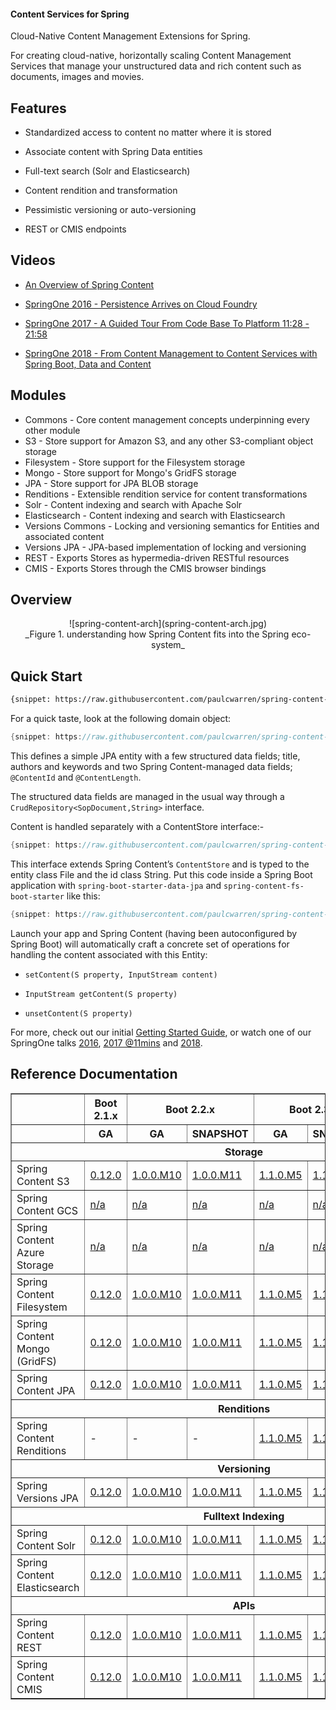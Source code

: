 #### Content Services for Spring

Cloud-Native Content Management Extensions for Spring.

For creating cloud-native, horizontally scaling Content Management Services that manage your unstructured data and rich content such as documents, images and movies.  

## Features

- Standardized access to content no matter where it is stored  

- Associate content with Spring Data entities

- Full-text search (Solr and Elasticsearch)

- Content rendition and transformation

- Pessimistic versioning or auto-versioning

- REST or CMIS endpoints

## Videos

- [An Overview of Spring Content](https://www.youtube.com/watch?v=pbDaONWWT3s)

- [SpringOne 2016 - Persistence Arrives on Cloud Foundry](https://www.youtube.com/watch?v=VisP5ebZoWw)

- [SpringOne 2017 - A Guided Tour From Code Base To Platform 11:28 - 21:58](https://www.youtube.com/watch?v=YtNvHTwHhRY&t=0s&list=PLAdzTan_eSPQ2uPeB0bByiIUMLVAhrPHL&index=93)

- [SpringOne 2018 - From Content Management to Content Services with Spring Boot, Data and Content](https://www.youtube.com/watch?v=qyIMHWR40eA)

## Modules

- Commons - Core content management concepts underpinning every other module
- S3 - Store support for Amazon S3, and any other S3-compliant object storage  
- Filesystem - Store support for the Filesystem storage
- Mongo - Store support for Mongo's GridFS storage
- JPA - Store support for JPA BLOB storage
- Renditions - Extensible rendition service for content transformations
- Solr - Content indexing and search with Apache Solr
- Elasticsearch  - Content indexing and search with Elasticsearch
- Versions Commons - Locking and versioning semantics for Entities and associated content
- Versions JPA - JPA-based implementation of locking and versioning
- REST - Exports Stores as hypermedia-driven RESTful resources
- CMIS - Exports Stores through the CMIS browser bindings

## Overview

<center>![spring-content-arch](spring-content-arch.jpg)</center>
<center>_Figure 1. understanding how Spring Content fits into the Spring eco-system_</center>

## Quick Start

```xml
{snippet: https://raw.githubusercontent.com/paulcwarren/spring-content-gettingstarted/main/spring-content-fs/complete/pom.xml 38-42}
```

For a quick taste, look at the following domain object:

```java
{snippet: https://raw.githubusercontent.com/paulcwarren/spring-content-gettingstarted/main/spring-content-fs/complete/src/main/java/gettingstarted/File.java 17-33}
```

This defines a simple JPA entity with a few structured data fields; title, authors and keywords and two Spring Content-managed data fields; `@ContentId` and `@ContentLength`.

The structured data fields are managed in the usual way through a `CrudRepository<SopDocument,String>` interface.  

Content is handled separately with a ContentStore interface:-

```java
{snippet: https://raw.githubusercontent.com/paulcwarren/spring-content-gettingstarted/main/spring-content-fs/complete/src/main/java/gettingstarted/FileContentStore.java 5-6}
```

This interface extends Spring Content’s `ContentStore` and is typed to the entity class File and the id class String.  Put this code inside a Spring Boot application with `spring-boot-starter-data-jpa` and `spring-content-fs-boot-starter` like this:

```java
{snippet: https://raw.githubusercontent.com/paulcwarren/spring-content-gettingstarted/main/spring-content-fs/complete/src/main/java/gettingstarted/SpringContentApplication.java 6-12}
```

Launch your app and Spring Content (having been autoconfigured by Spring Boot) will automatically craft a concrete set of operations for handling the content associated with this Entity:

- `setContent(S property, InputStream content)`

- `InputStream getContent(S property)`

- `unsetContent(S property)`

For more, check out our initial [Getting Started Guide](spring-content-fs-docs.md), or watch one of our SpringOne talks [2016](https://bit.ly/springone-vid), [2017 @11mins](https://www.youtube.com/watch?v=YtNvHTwHhRY) and [2018](https://www.youtube.com/watch?v=qyIMHWR40eA&t=52s).

## Reference Documentation

<table width=100% border=1px>
    <thead>
        <tr>
            <th></th>
            <th style="text-align:center">Boot 2.1.x</th>
            <th colspan=2 style="text-align:center">Boot 2.2.x</th>
            <th colspan=2 style="text-align:center">Boot 2.3.x</th>
            <th colspan=2 style="text-align:center">Boot 2.4.x</th>
        </tr>
        <tr>
            <th></th>
            <th>GA</th>
            <th>GA</th>
            <th>SNAPSHOT</th>
            <th>GA</th>
            <th>SNAPSHOT</th>
            <th>GA</th>
            <th>SNAPSHOT</th>
        </tr>
        <tr>
            <th colspan=9>Storage</th>
        </tr>
    </thead>
    <tbody>
        <tr>
            <td>Spring Content S3</td>
            <td><a href="refs/release/0.12.0/s3-index.html">0.12.0</a></td>
            <td><a href="refs/release/1.0.0.M11/s3-index.html">1.0.0.M10</a></td>
            <td><a href="refs/snapshot/1.0.x/s3-index.html">1.0.0.M11</a></td>
            <td><a href="refs/release/1.1.0.M5/s3-index.html">1.1.0.M5</a></td>
            <td><a href="refs/snapshot/1.1.x/s3-index.html">1.1.0.M6</a></td>
            <td><a href="refs/release/1.2.3/s3-index.html">1.2.3</a></td>
            <td><a href="refs/snapshot/1.2.x/s3-index.html">1.2.4</a></td>
        </tr>
        <tr>
            <td>Spring Content GCS</td>
            <td><a href="#">n/a</a></td>
            <td><a href="#">n/a</a></td>
            <td><a href="#">n/a</a></td>
            <td><a href="#">n/a</a></td>
            <td><a href="#">n/a</a></td>
            <td><a href="refs/release/1.2.3/gcs-index.html">1.2.3</a></td>
            <td><a href="refs/snapshot/1.2.x/gcs-index.html">1.2.4</a></td>
        </tr>
        <tr>
            <td>Spring Content Azure Storage</td>
            <td><a href="#">n/a</a></td>
            <td><a href="#">n/a</a></td>
            <td><a href="#">n/a</a></td>
            <td><a href="#">n/a</a></td>
            <td><a href="#">n/a</a></td>
            <td><a href="refs/release/1.2.3/azure-index.html">1.2.3</a></td>
            <td><a href="refs/snapshot/1.2.x/azure-index.html">1.2.4</a></td>
        </tr>
        <tr>
            <td>Spring Content Filesystem</td>
            <td><a href="refs/release/0.12.0/fs-index.html">0.12.0</a></td>
            <td><a href="refs/release/1.0.0.M10/fs-index.html">1.0.0.M10</a></td>
            <td><a href="refs/snapshot/1.0.x/fs-index.html">1.0.0.M11</a></td>
            <td><a href="refs/release/1.1.0.M5/fs-index.html">1.1.0.M5</a></td>
            <td><a href="refs/snapshot/1.1.x/fs-index.html">1.1.0.M6</a></td>
            <td><a href="refs/release/1.2.3/fs-index.html">1.2.3</a></td>
            <td><a href="refs/snapshot/1.2.x/fs-index.html">1.2.4</a></td>
        </tr>
        <tr>
            <td>Spring Content Mongo (GridFS)</td>
            <td><a href="refs/release/0.12.0/mongo-index.html">0.12.0</a></td>
            <td><a href="refs/release/1.0.0.M10/mongo-index.html">1.0.0.M10</a></td>
            <td><a href="refs/snapshot/1.0.x/mongo-index.html">1.0.0.M11</a></td>
            <td><a href="refs/release/1.1.0.M5/mongo-index.html">1.1.0.M5</a></td>
            <td><a href="refs/snapshot/1.1.x/mongo-index.html">1.1.0.M6</a></td>
            <td><a href="refs/release/1.2.3/mongo-index.html">1.2.3</a></td>
            <td><a href="refs/snapshot/1.2.x/mongo-index.html">1.2.4</a></td>
        </tr>
        <tr>
            <td>Spring Content JPA</td>
            <td><a href="refs/release/0.12.0/jpa-index.html">0.12.0</a></td>
            <td><a href="refs/release/1.0.0.M10/jpa-index.html">1.0.0.M10</a></td>
            <td><a href="refs/snapshot/1.0.x/jpa-index.html">1.0.0.M11</a></td>
            <td><a href="refs/release/1.1.0.M5/jpa-index.html">1.1.0.M5</a></td>
            <td><a href="refs/snapshot/1.1.x/jpa-index.html">1.1.0.M6</a></td>
            <td><a href="refs/release/1.2.3/jpa-index.html">1.2.3</a></td>
            <td><a href="refs/snapshot/1.2.x/jpa-index.html">1.2.4</a></td>
        </tr>
        <tr>
            <th colspan=9>Renditions</th>
        </tr>
        <tr>
            <td>Spring Content Renditions</td>
            <td>-</td>
            <td>-</td>
            <td>-</td>
            <td><a href="refs/release/1.1.0.M5/renditions-index.html">1.1.0.M5</a></td>
            <td><a href="refs/snapshot/1.1.x/renditions-index.html">1.1.0.M6</a></td>
            <td><a href="refs/release/1.2.3/renditions-index.html">1.2.3</a></td>
            <td><a href="refs/snapshot/1.2.x/renditions-index.html">1.2.4</a></td>
        </tr>
        <tr>
            <th colspan=9>Versioning</th>
        </tr>
        <tr>
            <td>Spring Versions JPA</td>
            <td><a href="refs/release/0.12.0/jpaversion-index.html">0.12.0</a></td>
            <td><a href="refs/release/1.0.0.M10/jpaversions-index.html">1.0.0.M10</a></td>
            <td><a href="refs/snapshot/1.0.x/jpaversions-index.html">1.0.0.M11</a></td>
            <td><a href="refs/release/1.1.0.M5/jpaversions-index.html">1.1.0.M5</a></td>
            <td><a href="refs/snapshot/1.1.x/jpaversions-index.html">1.1.0.M6</a></td>
            <td><a href="refs/release/1.2.3/jpaversions-index.html">1.2.3</a></td>
            <td><a href="refs/snapshot/1.2.x/jpaversions-index.html">1.2.4</a></td>
        </tr>
        <tr>
            <th colspan=9>Fulltext Indexing</th>
        </tr>
        <tr>
            <td>Spring Content Solr</td>
            <td><a href="refs/release/0.12.0/solr-index.html">0.12.0</a></td>
            <td><a href="refs/release/1.0.0.M10/solr-index.html">1.0.0.M10</a></td>
            <td><a href="refs/snapshot/1.0.x/solr-index.html">1.0.0.M11</a></td>
            <td><a href="refs/release/1.1.0.M5/solr-index.html">1.1.0.M5</a></td>
            <td><a href="refs/snapshot/1.1.x/solr-index.html">1.1.0.M6</a></td>
            <td><a href="refs/release/1.2.3/solr-index.html">1.2.3</a></td>
            <td><a href="refs/snapshot/1.2.x/solr-index.html">1.2.4</a></td>
        </tr>
        <tr>
            <td>Spring Content Elasticsearch</td>
            <td><a href="refs/release/0.12.0/elasticsearch-index.html">0.12.0</a></td>
            <td><a href="refs/release/1.0.0.M10/elasticsearch-index.html">1.0.0.M10</a></td>
            <td><a href="refs/snapshot/1.0.x/elasticsearch-index.html">1.0.0.M11</a></td>
            <td><a href="refs/release/1.1.0.M5/elasticsearch-index.html">1.1.0.M5</a></td>
            <td><a href="refs/snapshot/1.1.x/elasticsearch-index.html">1.1.0.M6</a></td>
            <td><a href="refs/release/1.2.3/elasticsearch-index.html">1.2.3</a></td>
            <td><a href="refs/snapshot/1.2.x/elasticsearch-index.html">1.2.4</a></td>
        </tr>
        <tr>
            <th colspan=9>APIs</th>
        </tr>
        <tr>
            <td>Spring Content REST</td>
            <td><a href="refs/release/0.12.0/rest-index.html">0.12.0</a></td>
            <td><a href="refs/release/1.0.0.M10/rest-index.html">1.0.0.M10</a></td>
            <td><a href="refs/snapshot/1.0.x/rest-index.html">1.0.0.M11</a></td>
            <td><a href="refs/release/1.1.0.M5/rest-index.html">1.1.0.M5</a></td>
            <td><a href="refs/snapshot/1.1.x/rest-index.html">1.1.0.M6</a></td>
            <td><a href="refs/release/1.2.3/rest-index.html">1.2.3</a></td>
            <td><a href="refs/snapshot/1.2.x/rest-index.html">1.2.4</a></td>
        </tr>
        <tr>
            <td>Spring Content CMIS</td>
            <td><a href="refs/release/0.12.0/cmis-index.html">0.12.0</a></td>
            <td><a href="refs/release/1.0.0.M10/cmis-index.html">1.0.0.M10</a></td>
            <td><a href="refs/snapshot/1.0.x/cmis-index.html">1.0.0.M11</a></td>
            <td><a href="refs/release/1.1.0.M5/cmis-index.html">1.1.0.M5</a></td>
            <td><a href="refs/snapshot/1.1.x/cmis-index.html">1.1.0.M6</a></td>
            <td><a href="refs/release/1.2.3/cmis-index.html">1.2.3</a></td>
            <td><a href="refs/snapshot/1.2.x/cmis-index.html">1.2.4</a></td>
        </tr>
    </tbody>
</table>
